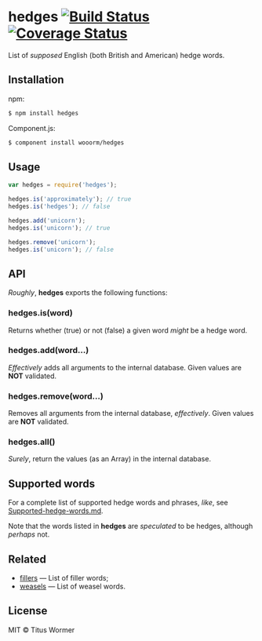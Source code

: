 # hedges [![Build Status](https://travis-ci.org/wooorm/hedges.svg?branch=master)](https://travis-ci.org/wooorm/hedges) [![Coverage Status](https://img.shields.io/coveralls/wooorm/hedges.svg)](https://coveralls.io/r/wooorm/hedges?branch=master)

List of _supposed_ English (both British and American) hedge words.

## Installation

npm:
```sh
$ npm install hedges
```

Component.js:
```sh
$ component install wooorm/hedges
```

## Usage

```js
var hedges = require('hedges');

hedges.is('approximately'); // true
hedges.is('hedges'); // false

hedges.add('unicorn');
hedges.is('unicorn'); // true

hedges.remove('unicorn');
hedges.is('unicorn'); // false
```

## API

_Roughly_, **hedges** exports the following functions:

### hedges.is(word)

Returns whether (true) or not (false) a given word _might_ be a hedge word.

### hedges.add(word...)

_Effectively_ adds all arguments to the internal database.
Given values are **NOT** validated.

### hedges.remove(word...)

Removes all arguments from the internal database, _effectively_.
Given values are **NOT** validated.

### hedges.all()

_Surely_, return the values (as an Array) in the internal database.

## Supported words

For a complete list of supported hedge words and phrases, _like_, see [Supported-hedge-words.md](Supported-hedge-words.md).

Note that the words listed in **hedges** are _speculated_ to be hedges, although _perhaps_ not.

## Related

- [fillers](https://github.com/wooorm/fillers) — List of filler words;
- [weasels](https://github.com/wooorm/weasels) — List of weasel words.

## License

MIT © Titus Wormer
